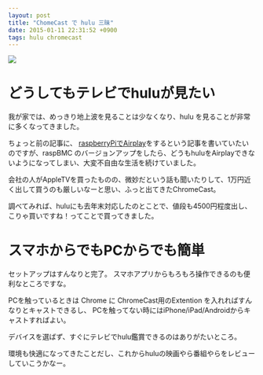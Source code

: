 ```yaml
---
layout: post
title: "ChomeCast で hulu 三昧"
date: 2015-01-11 22:31:52 +0900
tags: hulu chromecast
---
```


![](https://skim.milk200.cc/20150111_hulu/hulu.png)

# どうしてもテレビでhuluが見たい

我が家では、めっきり地上波を見ることは少なくなり、hulu を見ることが非常に多くなってきました。

ちょっと前の記事に、 [raspberryPiでAirplay](http://blog.tanukiti1987.com/blog/2014/11/16/air-play-with-raspberry-pi/)をするという記事を書いていたいのですが、raspBMC のバージョンアップをしたら、どうもhuluをAirplayできないようになってしまい、大変不自由な生活を続けていました。

会社の人がAppleTVを買ったものの、微妙だという話も聞いたりして、1万円近く出して買うのも厳しいなーと思い、ふっと出てきたChromeCast。

調べてみれば、huluにも去年末対応したのとことで、値段も4500円程度出し、こりゃ買いですね！ってことで買ってきました。

<!-- more -->

# スマホからでもPCからでも簡単

セットアップはすんなりと完了。 スマホアプリからもろもろ操作できるのも便利なところですな。

PCを触っているときは Chrome に ChromeCast用のExtention を入れればすんなりとキャストできるし、
PCを触ってない時にはiPhone/iPad/Androidからキャストすればよい。

デバイスを選ばず、すぐにテレビでhulu鑑賞できるのはありがたいところ。

環境も快適になってきたことだし、これからhuluの映画やら番組やらをレビューしていこうかなー。
